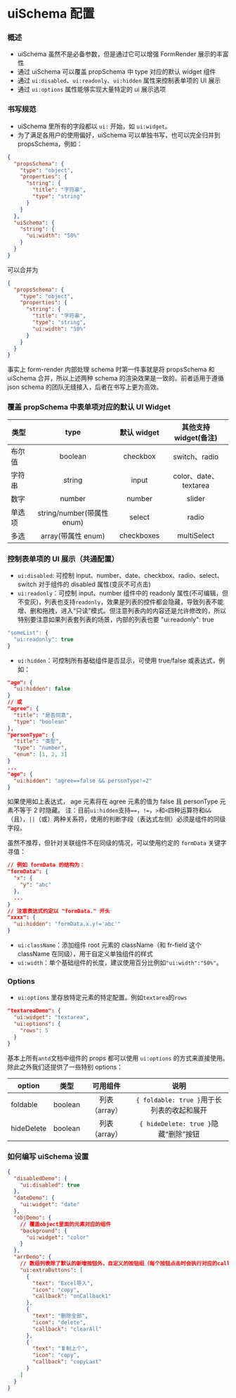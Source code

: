# uiSchema 配置

### 概述

- uiSchema 虽然不是必备参数，但是通过它可以增强 FormRender 展示的丰富性
- 通过 uiSchema 可以覆盖 propSchema 中 type 对应的默认 widget 组件
- 通过 `ui:disabled`、`ui:readonly`、`ui:hidden` 属性来控制表单项的 UI 展示
- 通过 `ui:options` 属性能够实现大量特定的 ui 展示选项

### 书写规范

- uiSchema 里所有的字段都以 `ui:` 开始，如 `ui:widget`。
- 为了满足各用户的使用偏好，uiSchema 可以单独书写，也可以完全归并到 propsSchema，例如：

```json
{
  "propsSchema": {
    "type": "object",
    "properties": {
      "string": {
        "title": "字符串",
        "type": "string"
      }
    }
  },
  "uiSchema": {
    "string": {
      "ui:width": "50%"
    }
  }
}
```

可以合并为

```json
{
  "propsSchema": {
    "type": "object",
    "properties": {
      "string": {
        "title": "字符串",
        "type": "string",
        "ui:width": "50%"
      }
    }
  }
}
```

事实上 form-render 内部处理 schema 时第一件事就是将 propsSchema 和 uiSchema 合并，所以上述两种 schema 的渲染效果是一致的。前者适用于遵循 json schema 的团队无缝接入，后者在书写上更为高效。

### 覆盖 propSchema 中表单项对应的默认 UI Widget

| 类型   |            type            | 默认 widget | 其他支持 widget(备注) |
| ------ | :------------------------: | :---------: | :-------------------: |
| 布尔值 |          boolean           |  checkbox   |     switch、radio     |
| 字符串 |           string           |    input    | color、date、textarea |
| 数字   |           number           |   number    |        slider         |
| 单选项 | string/number(带属性 enum) |   select    |         radio         |
| 多选   |     array(带属性 enum)     | checkboxes  |      multiSelect      |

### 控制表单项的 UI 展示（共通配置）

- `ui:disabled`: 可控制 input、number、date、checkbox、radio、select、switch 对于组件的 disabled 属性(变灰不可点击)
- `ui:readonly`：可控制 input、number 组件中的 readonly 属性(不可编辑，但不变灰)，列表也支持`readonly`，效果是列表的控件都会隐藏，导致列表不能增、删和拖拽，进入“只读”模式。但注意列表内的内容还是允许修改的，所以特别要注意如果列表套列表的场景，内部的列表也要 "ui:readonly": true

```js
"someList": {
  "ui:readonly": true
}
```

- `ui:hidden`：可控制所有基础组件是否显示，可使用 true/false 或表达式，例如：

```json
"age": {
  "ui:hidden": false
}
// 或
"agree": {
  "title": "是否同意",
  "type": "boolean"
},
"personType": {
  "title": "类型",
  "type": "number",
  "enum": [1, 2, 3]
}
...
"age": {
  "ui:hidden": "agree==false && personType!=2"
}
```

如果使用如上表达式， age 元素将在 agree 元素的值为 false 且 personType 元素不等于 2 时隐藏。
注：目前`ui:hidden`支持`==`，`!=`，`>`和`<`四种运算符和`&&`（且），`||`（或）两种关系符，使用的判断字段（表达式左侧）必须是组件的同级字段。

虽然不推荐，但针对关联组件不在同级的情况，可以使用约定的 `formData` 关键字寻值：

```json
// 例如 formData 的结构为：
"formData": {
  "x": {
    "y": "abc"
  },
  ...
}
// 注意表达式约定以 "formData." 开头
"xxxx": {
  "ui:hidden": "formData.x.y!='abc'"
}
```

- `ui:className`：添加组件 root 元素的 className（和 fr-field 这个 className 在同级），用于自定义单独组件的样式
- `ui:width`：单个基础组件的长度，建议使用百分比例如`"ui:width":"50%"`。

### Options

- `ui:options` 里存放特定元素的特定配置。例如`textarea`的`rows`

```json
"textareaDemo": {
  "ui:widget": "textarea",
  "ui:options": {
    "rows": 5
  }
}
```

基本上所有`antd`文档中组件的 props 都可以使用 `ui:options` 的方式来直接使用。除此之外我们还提供了一些特别 options：

| option     |  类型   |   可用组件    |                    说明                    |
| ---------- | :-----: | :-----------: | :----------------------------------------: |
| foldable   | boolean | 列表（array） | `{ foldable: true }`用于长列表的收起和展开 |
| hideDelete | boolean | 列表（array） |    `{ hideDelete: true }`隐藏“删除”按钮    |

### 如何编写 uiSchema 设置

```json
{
  "disabledDemo": {
    "ui:disabled": true
  },
  "dateDemo": {
    "ui:widget": "date"
  },
  "objDemo": {
    // 覆盖object里面的元素对应的组件
    "background": {
      "ui:widget": "color"
    }
  },
  "arrDemo": {
    // 数组列表除了默认的新增按钮外，自定义的按钮组（每个按钮点击时会执行对应的callback，使用前请先咨询@侑夕）
    "ui:extraButtons": [
      {
        "text": "Excel导入",
        "icon": "copy",
        "callback": "onCallback1"
      },
      {
        "text": "删除全部",
        "icon": "delete",
        "callback": "clearAll"
      },
      {
        "text": "复制上个",
        "icon": "copy",
        "callback": "copyLast"
      }
    ]
  }
}
```
